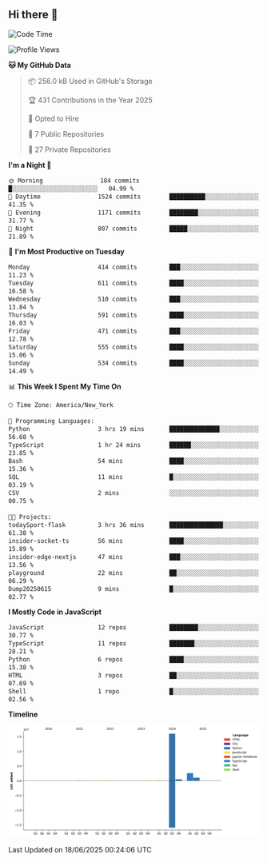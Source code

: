 ## Hi there 👋

<!--START_SECTION:waka-->
![Code Time](http://img.shields.io/badge/Code%20Time-341%20hrs%2051%20mins-blue)

![Profile Views](http://img.shields.io/badge/Profile%20Views-0-blue)

**🐱 My GitHub Data** 

> 📦 256.0 kB Used in GitHub's Storage 
 > 
> 🏆 431 Contributions in the Year 2025
 > 
> 💼 Opted to Hire
 > 
> 📜 7 Public Repositories 
 > 
> 🔑 27 Private Repositories 
 > 
**I'm a Night 🦉** 

```text
🌞 Morning                184 commits         █░░░░░░░░░░░░░░░░░░░░░░░░   04.99 % 
🌆 Daytime                1524 commits        ██████████░░░░░░░░░░░░░░░   41.35 % 
🌃 Evening                1171 commits        ████████░░░░░░░░░░░░░░░░░   31.77 % 
🌙 Night                  807 commits         █████░░░░░░░░░░░░░░░░░░░░   21.89 % 
```
📅 **I'm Most Productive on Tuesday** 

```text
Monday                   414 commits         ███░░░░░░░░░░░░░░░░░░░░░░   11.23 % 
Tuesday                  611 commits         ████░░░░░░░░░░░░░░░░░░░░░   16.58 % 
Wednesday                510 commits         ███░░░░░░░░░░░░░░░░░░░░░░   13.84 % 
Thursday                 591 commits         ████░░░░░░░░░░░░░░░░░░░░░   16.03 % 
Friday                   471 commits         ███░░░░░░░░░░░░░░░░░░░░░░   12.78 % 
Saturday                 555 commits         ████░░░░░░░░░░░░░░░░░░░░░   15.06 % 
Sunday                   534 commits         ████░░░░░░░░░░░░░░░░░░░░░   14.49 % 
```


📊 **This Week I Spent My Time On** 

```text
🕑︎ Time Zone: America/New_York

💬 Programming Languages: 
Python                   3 hrs 19 mins       ██████████████░░░░░░░░░░░   56.68 % 
TypeScript               1 hr 24 mins        ██████░░░░░░░░░░░░░░░░░░░   23.85 % 
Bash                     54 mins             ████░░░░░░░░░░░░░░░░░░░░░   15.36 % 
SQL                      11 mins             █░░░░░░░░░░░░░░░░░░░░░░░░   03.19 % 
CSV                      2 mins              ░░░░░░░░░░░░░░░░░░░░░░░░░   00.75 % 

🐱‍💻 Projects: 
todaySport-flask         3 hrs 36 mins       ███████████████░░░░░░░░░░   61.38 % 
insider-socket-ts        56 mins             ████░░░░░░░░░░░░░░░░░░░░░   15.89 % 
insider-edge-nextjs      47 mins             ███░░░░░░░░░░░░░░░░░░░░░░   13.56 % 
playground               22 mins             ██░░░░░░░░░░░░░░░░░░░░░░░   06.29 % 
Dump20250615             9 mins              █░░░░░░░░░░░░░░░░░░░░░░░░   02.77 % 
```

**I Mostly Code in JavaScript** 

```text
JavaScript               12 repos            ████████░░░░░░░░░░░░░░░░░   30.77 % 
TypeScript               11 repos            ███████░░░░░░░░░░░░░░░░░░   28.21 % 
Python                   6 repos             ████░░░░░░░░░░░░░░░░░░░░░   15.38 % 
HTML                     3 repos             ██░░░░░░░░░░░░░░░░░░░░░░░   07.69 % 
Shell                    1 repo              █░░░░░░░░░░░░░░░░░░░░░░░░   02.56 % 
```



**Timeline**

![Lines of Code chart](https://raw.githubusercontent.com/dikshithvishnu/dikshithvishnu/main/assets/bar_graph.png)


 Last Updated on 18/06/2025 00:24:06 UTC
<!--END_SECTION:waka-->
